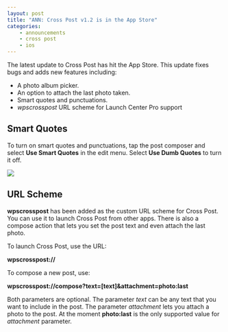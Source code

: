 ```yaml
---
layout: post
title: "ANN: Cross Post v1.2 is in the App Store"
categories:
    - announcements
    - cross post
    - ios
---
```

The latest update to Cross Post has hit the App Store. This update fixes bugs and adds new features including:

- A photo album picker.
- An option to attach the last photo taken.
- Smart quotes and punctuations.
- *wpscrosspost* URL scheme for Launch Center Pro support

## Smart Quotes

To turn on smart quotes and punctuations, tap the post composer and select **Use Smart Quotes** in the edit menu. Select **Use Dumb Quotes** to turn it off.

![](https://farm8.staticflickr.com/7524/15392871453_65c9d32fd2.jpg)

## URL Scheme

**wpscrosspost** has been added as the custom URL scheme for Cross Post. You can use it to launch Cross Post from other apps. There is also a compose action that lets you set the post text and even attach the last photo.

To launch Cross Post, use the URL:

  **wpscrosspost://**

To compose a new post, use:

  **wpscrosspost://compose?text=[text]&attachment=photo:last**

Both parameters are optional. The parameter *text* can be any text that you want to include in the post. The parameter *attachment* lets you attach a photo to the post. At the moment **photo:last** is the only supported value for *attachment* parameter.
